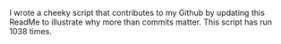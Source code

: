 I wrote a cheeky script that contributes to my Github by updating this ReadMe to illustrate why more than commits matter. This script has run 1038 times.